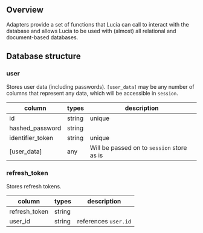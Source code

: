 ## Overview

Adapters provide a set of functions that Lucia can call to interact with the database and allows Lucia to be used with (almost) all relational and document-based databases.

## Database structure

### user

Stores user data (including passwords). `[user_data]` may be any number of columns that represent any data, which will be accessible in `session`.

| column           | types  | description                                |
| ---------------- | ------ | ------------------------------------------ |
| id               | string | unique                                     |
| hashed_password  | string |                                            |
| identifier_token | string | unique                                     |
| [user_data]      | any    | Will be passed on to `session` store as is |

### refresh_token

Stores refresh tokens.

| column        | types  | description          |
| ------------- | ------ | -------------------- |
| refresh_token | string |                      |
| user_id       | string | references `user.id` |
